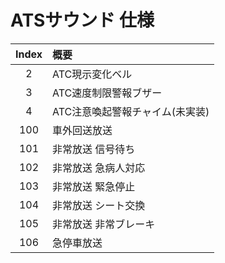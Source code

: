 # ATSサウンド 仕様

|Index|概要|
|:--:|:--|
|2|ATC現示変化ベル|
|3|ATC速度制限警報ブザー|
|4|ATC注意喚起警報チャイム(未実装)|
|100|車外回送放送|
|101|非常放送 信号待ち|
|102|非常放送 急病人対応|
|103|非常放送 緊急停止|
|104|非常放送 シート交換|
|105|非常放送 非常ブレーキ|
|106|急停車放送|